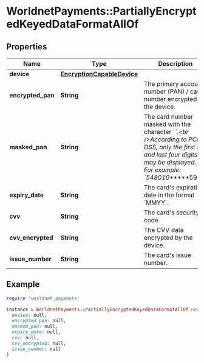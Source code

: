 # WorldnetPayments::PartiallyEncryptedKeyedDataFormatAllOf

## Properties

| Name | Type | Description | Notes |
| ---- | ---- | ----------- | ----- |
| **device** | [**EncryptionCapableDevice**](EncryptionCapableDevice.md) |  | [optional] |
| **encrypted_pan** | **String** | The primary account number (PAN) / card number encrypted by the device. | [optional] |
| **masked_pan** | **String** | The card number masked with the character &#x60;*&#x60;.&lt;br /&gt;According to PCI DSS, only the first six and last four digits may be displayed. For example: &#x60;548010******5929&#x60; | [optional] |
| **expiry_date** | **String** | The card&#39;s expiration date in the format &#x60;MMYY&#x60;. | [optional] |
| **cvv** | **String** | The card&#39;s security code. | [optional] |
| **cvv_encrypted** | **String** | The CVV data encrypted by the device. | [optional] |
| **issue_number** | **String** | The card&#39;s issue number. | [optional] |

## Example

```ruby
require 'worldnet_payments'

instance = WorldnetPayments::PartiallyEncryptedKeyedDataFormatAllOf.new(
  device: null,
  encrypted_pan: null,
  masked_pan: null,
  expiry_date: null,
  cvv: null,
  cvv_encrypted: null,
  issue_number: null
)
```


